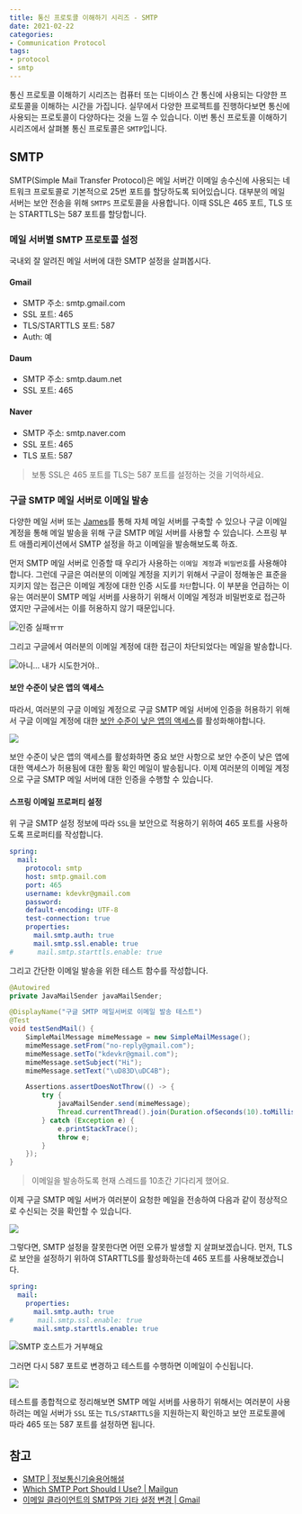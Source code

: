 ```yaml
---
title: 통신 프로토콜 이해하기 시리즈 - SMTP
date: 2021-02-22
categories:
- Communication Protocol
tags:
- protocol
- smtp
---
```


통신 프로토콜 이해하기 시리즈는 컴퓨터 또는 디바이스 간 통신에 사용되는 다양한 프로토콜을 이해하는 시간을 가집니다. 실무에서 다양한 프로젝트를 진행하다보면 통신에 사용되는 프로토콜이 다양하다는 것을 느낄 수 있습니다. 이번 통신 프로토콜 이해하기 시리즈에서 살펴볼 통신 프로토콜은 `SMTP`입니다.

## SMTP
SMTP(Simple Mail Transfer Protocol)은 메일 서버간 이메일 송수신에 사용되는 네트워크 프로토콜로 기본적으로 25번 포트를 할당하도록 되어있습니다. 대부분의 메일 서버는 보안 전송을 위해 `SMTPS` 프로토콜을 사용합니다. 이때 SSL은 465 포트, TLS 또는 STARTTLS는 587 포트를 할당합니다. 

### 메일 서버별 SMTP 프로토콜 설정
국내외 잘 알려진 메일 서버에 대한 SMTP 설정을 살펴봅시다.  

#### Gmail
- SMTP 주소: smtp.gmail.com
- SSL 포트: 465
- TLS/STARTTLS 포트: 587
- Auth: 예

#### Daum
- SMTP 주소: smtp.daum.net
- SSL 포트: 465

#### Naver
- SMTP 주소: smtp.naver.com
- SSL 포트: 465
- TLS 포트: 587

> 보통 SSL은 465 포트를 TLS는 587 포트를 설정하는 것을 기억하세요.

### 구글 SMTP 메일 서버로 이메일 발송
다양한 메일 서버 또는 [James](https://james.apache.org/index.html)를 통해 자체 메일 서버를 구축할 수 있으나 구글 이메일 계정을 통해 메일 발송을 위해 구글 SMTP 메일 서버를 사용할 수 있습니다. 스프링 부트 애플리케이션에서 SMTP 설정을 하고 이메일을 발송해보도록 하죠.

먼저 SMTP 메일 서버로 인증할 때 우리가 사용하는 `이메일 계정`과 `비밀번호`를 사용해야합니다. 그런데 구글은 여러분의 이메일 계정을 지키기 위해서 구글이 정해놓은 표준을 지키지 않는 접근은 이메일 계정에 대한 인증 시도를 `차단`합니다. 이 부분을 언급하는 이유는 여러분이 SMTP 메일 서버를 사용하기 위해서 이메일 계정과 비밀번호로 접근하였지만 구글에서는 이를 허용하지 않기 때문입니다.

![인증 실패ㅠㅠ](../images/posts/spring-boot-mail-gmail-failed-lesssecureapp.png)

그리고 구글에서 여러분의 이메일 계정에 대한 접근이 차단되었다는 메일을 발송합니다.

![아니... 내가 시도한거야..](../images/posts/spring-boot-mail-gmail-failed-lesssecureapp-mail.png)

#### 보안 수준이 낮은 앱의 액세스
따라서, 여러분의 구글 이메일 계정으로 구글 SMTP 메일 서버에 인증을 허용하기 위해서 구글 이메일 계정에 대한 [보안 수준이 낮은 앱의 액세스](https://www.google.com/settings/security/lesssecureapps)를 활성화해야합니다.

![](../images/posts/spring-boot-mail-gmail-failed-lesssecureapp-access.png)

보안 수준이 낮은 앱의 액세스를 활성화하면 중요 보안 사항으로 보안 수준이 낮은 앱에 대한 액세스가 허용됨에 대한 활동 확인 메일이 발송됩니다. 이제 여러분의 이메일 계정으로 구글 SMTP 메일 서버에 대한 인증을 수행할 수 있습니다.

#### 스프링 이메일 프로퍼티 설정
위 구글 SMTP 설정 정보에 따라 `SSL`을 보안으로 적용하기 위하여 465 포트를 사용하도록 프로퍼티를 작성합니다.

```yaml application.yml
spring:
  mail:
    protocol: smtp
    host: smtp.gmail.com
    port: 465
    username: kdevkr@gmail.com
    password:
    default-encoding: UTF-8
    test-connection: true
    properties:
      mail.smtp.auth: true
      mail.smtp.ssl.enable: true
#      mail.smtp.starttls.enable: true
```

그리고 간단한 이메일 발송을 위한 테스트 함수를 작성합니다. 

```java
@Autowired
private JavaMailSender javaMailSender;

@DisplayName("구글 SMTP 메일서버로 이메일 발송 테스트")
@Test
void testSendMail() {
    SimpleMailMessage mimeMessage = new SimpleMailMessage();
    mimeMessage.setFrom("no-reply@gmail.com");
    mimeMessage.setTo("kdevkr@gmail.com");
    mimeMessage.setSubject("Hi");
    mimeMessage.setText("\uD83D\uDC4B");

    Assertions.assertDoesNotThrow(() -> {
        try {
            javaMailSender.send(mimeMessage);
            Thread.currentThread().join(Duration.ofSeconds(10).toMillis());
        } catch (Exception e) {
            e.printStackTrace();
            throw e;
        }
    });
}
```

> 이메일을 발송하도록 현재 스레드를 10초간 기다리게 했어요.

이제 구글 SMTP 메일 서버가 여러분이 요청한 메일을 전송하여 다음과 같이 정상적으로 수신되는 것을 확인할 수 있습니다.

![](../images/posts/spring-boot-mail-gmail-success.png)

그렇다면, SMTP 설정을 잘못한다면 어떤 오류가 발생할 지 살펴보겠습니다. 먼저, TLS로 보안을 설정하기 위하여 STARTTLS를 활성화하는데 465 포트를 사용해보겠습니다.

```yaml application.yml
spring:
  mail:
    properties:
      mail.smtp.auth: true
#      mail.smtp.ssl.enable: true
      mail.smtp.starttls.enable: true
```

![SMTP 호스트가 거부해요](../images/posts/spring-boot-mail-gmail-failed-case1.png)

그러면 다시 587 포트로 변경하고 테스트를 수행하면 이메일이 수신됩니다.

![](../images/posts/spring-boot-mail-gmail-success.png)

테스트를 종합적으로 정리해보면 SMTP 메일 서버를 사용하기 위해서는 여러분이 사용하려는 메일 서버가 `SSL` 또는 `TLS/STARTTLS`을 지원하는지 확인하고 보안 프로토콜에 따라 465 또는 587 포트를 설정하면 됩니다.

## 참고
- [SMTP | 정보통신기술용어해설](http://www.ktword.co.kr/abbr_view.php?m_temp1=196)
- [Which SMTP Port Should I Use? | Mailgun](https://www.mailgun.com/blog/which-smtp-port-understanding-ports-25-465-587/)
- [이메일 클라이언트의 SMTP와 기타 설정 변경 | Gmail](https://support.google.com/mail/answer/7126229?hl=ko)